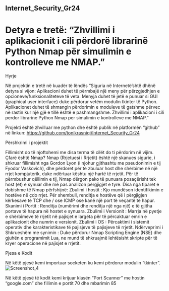 ## Internet_Security_Gr24

# Detyra e tretë: “Zhvillimi i aplikacionit i cili përdorë librarinë Python Nmap për simulimin e kontrolleve me NMAP.”

Hyrje

Në projektin e tretë në kuadër të lëndës “Siguria në Internetë’shtë dhënë detyra si vijon:
Aplikacioni duhet të përmbajë një meny për përzgjedhjen e opcioneve/funksionaliteteve të veta. Menyja duhet të jetë e punuar si GUI (graphical user interface) duke përdorur vetëm modulin tkinter të Python.
Aplikacionet duhet të shmangin përdorimin e moduleve të gatshme përvec në rastin kur një gjë e tillë është e pashmangshme.
Zhvillimi i aplikacioni i cili perdor librarine Python Nmap per simulimin e kontrolleve me NMAP.”

Projekti është zhvilluar me python dhe është publik në platformën “github” në linkun: https://github.com/tonikrasniqi/Internet_Security_Gr24


Përshkrimi i projektit

Fillimisht do të njoftohemi me disa terma të cilët do ti përdorim në vijim.
Çfarë është Nmap?
Nmap (Rrjetuesi i Rrjetit) është një skanues sigurie, i shkruar fillimisht nga Gordon Lyon (i njohur gjithashtu me pseudonimin e tij Fyodor Vaskovich), dhe përdoret për të zbuluar host dhe shërbime në një rrjet kompjuterik, duke ndërtuar kështu një hartë të rrjetit. Për të përmbushur qëllimin e tij, Nmap dërgon pako të punuara posaçërisht tek host (et) e synuar dhe më pas analizon përgjigjet e tyre.
Disa nga tiparet e dobishme të Nmap përfshijnë:
Zbulimi i hostit : Kjo mundëson identifikimin e hostëve në çdo rrjet. Për shembull, renditja e hostëve që i përgjigjen kërkesave të TCP dhe / ose ICMP ose kanë një port të veçantë të hapur.
Skanimi i Portit : Renditja (numërimi dhe renditja një nga një) e të gjitha portave të hapura në hostet e synuara.
Zbulimi i Versionit : Marrja në pyetje e shërbimeve të rrjetit në pajisjet e largëta për të përcaktuar emrin e aplikacionit dhe numrin e versionit.
Zbulimi i OS : Përcaktimi i sistemit operativ dhe karakteristikave të pajisjeve të pajisjeve të rrjetit.
Ndërveprimi i Shkrueshëm me synimin : Duke përdorur Nmap Scripting Engine (NSE) dhe gjuhën e programimit Lua, ne mund të shkruajmë lehtësisht skripte për të kryer operacione në pajisjet e rrjetit.




Pjesa e Kodit

Në këtë pjesë kemi importuar socketen ku kemi përdorur modulin “tkinter”.
![Screenshot_4](https://user-images.githubusercontent.com/53190272/107861783-594f4500-6e48-11eb-9707-a9e96073eb8e.png)


Në këtë pjesë të kodit  kemi krijuar klasën “Port Scanner” me hostin “google.com” dhe fillimin e portit 70 dhe mbarimin 85





